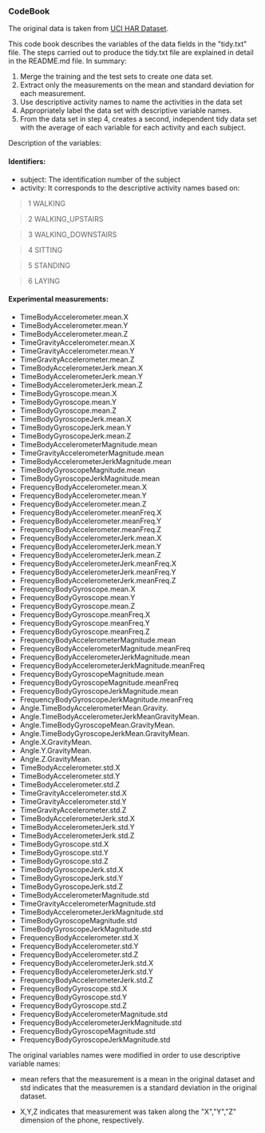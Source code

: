### CodeBook

The original data is taken from [UCI HAR Dataset](https://d396qusza40orc.cloudfront.net/getdata%2Fprojectfiles%2FUCI%20HAR%20Dataset.zip).

This code book describes the variables of the data fields in the "tidy.txt" file. The steps carried out to produce 
the tidy.txt file are explained in detail in the README.md file. In summary:

1. Merge the training and the test sets to create one data set.
2. Extract only the measurements on the mean and standard deviation for each measurement.
3. Use descriptive activity names to name the activities in the data set
4. Appropriately label the data set with descriptive variable names.
5. From the data set in step 4, creates a second, independent tidy data set with the average of each variable for each activity and each subject.

Description of the variables:

#### Identifiers:

* subject: The identification number of the subject
* activity: It corresponds to the descriptive activity names based on:
> 1 WALKING

> 2 WALKING_UPSTAIRS

> 3 WALKING_DOWNSTAIRS

> 4 SITTING

> 5 STANDING

> 6 LAYING

#### Experimental measurements:

* TimeBodyAccelerometer.mean.X              
* TimeBodyAccelerometer.mean.Y                    
* TimeBodyAccelerometer.mean.Z                 
* TimeGravityAccelerometer.mean.X                 
* TimeGravityAccelerometer.mean.Y                 
* TimeGravityAccelerometer.mean.Z                 
* TimeBodyAccelerometerJerk.mean.X                 
* TimeBodyAccelerometerJerk.mean.Y                
* TimeBodyAccelerometerJerk.mean.Z                 
* TimeBodyGyroscope.mean.X                       
* TimeBodyGyroscope.mean.Y                         
* TimeBodyGyroscope.mean.Z                        
* TimeBodyGyroscopeJerk.mean.X                     
* TimeBodyGyroscopeJerk.mean.Y                    
* TimeBodyGyroscopeJerk.mean.Z                     
* TimeBodyAccelerometerMagnitude.mean             
* TimeGravityAccelerometerMagnitude.mean           
* TimeBodyAccelerometerJerkMagnitude.mean         
* TimeBodyGyroscopeMagnitude.mean                  
* TimeBodyGyroscopeJerkMagnitude.mean             
* FrequencyBodyAccelerometer.mean.X                
* FrequencyBodyAccelerometer.mean.Y               
* FrequencyBodyAccelerometer.mean.Z                
* FrequencyBodyAccelerometer.meanFreq.X           
* FrequencyBodyAccelerometer.meanFreq.Y            
* FrequencyBodyAccelerometer.meanFreq.Z           
* FrequencyBodyAccelerometerJerk.mean.X            
* FrequencyBodyAccelerometerJerk.mean.Y           
* FrequencyBodyAccelerometerJerk.mean.Z            
* FrequencyBodyAccelerometerJerk.meanFreq.X       
* FrequencyBodyAccelerometerJerk.meanFreq.Y        
* FrequencyBodyAccelerometerJerk.meanFreq.Z       
* FrequencyBodyGyroscope.mean.X                   
* FrequencyBodyGyroscope.mean.Y                   
* FrequencyBodyGyroscope.mean.Z                    
* FrequencyBodyGyroscope.meanFreq.X               
* FrequencyBodyGyroscope.meanFreq.Y                
* FrequencyBodyGyroscope.meanFreq.Z               
* FrequencyBodyAccelerometerMagnitude.mean         
* FrequencyBodyAccelerometerMagnitude.meanFreq    
* FrequencyBodyAccelerometerJerkMagnitude.mean     
* FrequencyBodyAccelerometerJerkMagnitude.meanFreq
* FrequencyBodyGyroscopeMagnitude.mean            
* FrequencyBodyGyroscopeMagnitude.meanFreq        
* FrequencyBodyGyroscopeJerkMagnitude.mean        
* FrequencyBodyGyroscopeJerkMagnitude.meanFreq    
* Angle.TimeBodyAccelerometerMean.Gravity.         
* Angle.TimeBodyAccelerometerJerkMeanGravityMean. 
* Angle.TimeBodyGyroscopeMean.GravityMean.        
* Angle.TimeBodyGyroscopeJerkMean.GravityMean.    
* Angle.X.GravityMean.                             
* Angle.Y.GravityMean.                            
* Angle.Z.GravityMean.                            
* TimeBodyAccelerometer.std.X                     
* TimeBodyAccelerometer.std.Y                      
* TimeBodyAccelerometer.std.Z                     
* TimeGravityAccelerometer.std.X                   
* TimeGravityAccelerometer.std.Y                  
* TimeGravityAccelerometer.std.Z                   
* TimeBodyAccelerometerJerk.std.X                 
* TimeBodyAccelerometerJerk.std.Y                  
* TimeBodyAccelerometerJerk.std.Z                 
* TimeBodyGyroscope.std.X                         
* TimeBodyGyroscope.std.Y                         
* TimeBodyGyroscope.std.Z                          
* TimeBodyGyroscopeJerk.std.X                     
* TimeBodyGyroscopeJerk.std.Y                      
* TimeBodyGyroscopeJerk.std.Z                     
* TimeBodyAccelerometerMagnitude.std               
* TimeGravityAccelerometerMagnitude.std           
* TimeBodyAccelerometerJerkMagnitude.std           
* TimeBodyGyroscopeMagnitude.std                  
* TimeBodyGyroscopeJerkMagnitude.std               
* FrequencyBodyAccelerometer.std.X                
* FrequencyBodyAccelerometer.std.Y                
* FrequencyBodyAccelerometer.std.Z                
* FrequencyBodyAccelerometerJerk.std.X            
* FrequencyBodyAccelerometerJerk.std.Y            
* FrequencyBodyAccelerometerJerk.std.Z             
* FrequencyBodyGyroscope.std.X                    
* FrequencyBodyGyroscope.std.Y                     
* FrequencyBodyGyroscope.std.Z                    
* FrequencyBodyAccelerometerMagnitude.std          
* FrequencyBodyAccelerometerJerkMagnitude.std     
* FrequencyBodyGyroscopeMagnitude.std             
* FrequencyBodyGyroscopeJerkMagnitude.std

The original variables names were modified in order to use descriptive variable names:

- mean refers that the measurement is a mean in the original dataset and std indicates that the measuremen
is a standard deviation in the original dataset.

- X,Y,Z indicates that measurement was taken along the "X","Y","Z" dimension of the phone, respectively.



